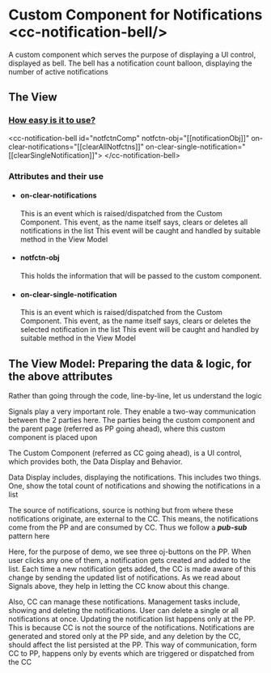 # Custom Component for Notifications &lt;cc-notification-bell/&gt;
A custom component which serves the purpose of displaying a UI control, displayed as bell. The bell has a notification count balloon, displaying the number of active notifications

<h2>The View</h2>
<h3><u>How easy is it to use?</u></h3>
      &lt;cc-notification-bell id="notfctnComp" 
        notfctn-obj="[[notificationObj]]" 
        on-clear-notifications="[[clearAllNotfctns]]" 
        on-clear-single-notification="[[clearSingleNotification]]"&gt;
      &lt;/cc-notification-bell&gt;

<h3>Attributes and their use</h3>
      <ul>
      <li><h4>on-clear-notifications</h4>
      This is an event which is raised/dispatched from the Custom Component. 
      This event, as the name itself says, clears or deletes all notifications in the list
      This event will be caught and handled by suitable method in the View Model</li>
      <li> <h4>notfctn-obj</h4>
      This holds the information that will be passed to the custom component. </li>
      <li><h4>on-clear-single-notification</h4>
      This is an event which is raised/dispatched from the Custom Component. 
      This event, as the name itself says, clears or deletes the selected notification in the list
      This event will be caught and handled by suitable method in the View Model</li>
      </ul>
      
         
<h2>The View Model: Preparing the data & logic, for the above attributes</h2>
     
  <p>Rather than going through the code, line-by-line, let us understand the logic</p>
  <p>Signals play a very important role. They enable a two-way communication between the 2 parties here. The parties being the custom component and the parent page (referred as PP going ahead), where this custom component is placed upon</p>
  <p> The Custom Component (referred as CC going ahead), is a UI control, which provides both, the Data Display and Behavior.</p>
  <p>Data Display includes, displaying the notifications. This includes two things. One, show the total count of notifications and showing the notifications in a list</p>
  <p>The source of notifications, source is nothing but from where these notifications originate, are external to the CC. This means, the notifications come from the PP and are consumed by CC. Thus we follow a <b><i>pub-sub</i></b> pattern here</p>
  <p>Here, for the purpose of demo, we see three oj-buttons on the PP. When user clicks any one of them, a notification gets created and added to the list. Each time a new notification gets added, the CC is made aware of this change by sending the updated list of notifications. As we read about Signals above, they help in letting the CC know about this change.</p>
  <p>Also, CC can manage these notifications. Management tasks include, showing and deleting the notifications. User can delete a single or all notifications at once. Updating the notification list happens only at the PP. This is because CC is not the source of the notifications. Notifications are generated and stored only at the PP side, and any deletion by the CC, should affect the list persisted at the PP. This way of communication, form CC to PP, happens only by events which are triggered or dispatched from the CC</p>
          
